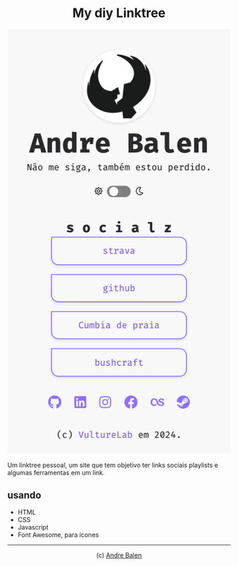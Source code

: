 <h1 align= "center">
  My diy Linktree
</h1>

![Linktree](.github/cap_a.png)

 Um linktree pessoal,
 um site que tem objetivo ter links sociais playlists e algumas ferramentas em um link.

## usando

- HTML
- CSS
- Javascript
- Font Awesome, para ícones

---

<p align= "center">
   (c) <a href="https://github.com/andrebalen">Andre Balen</a>
</p>
